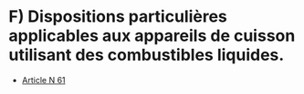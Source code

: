 # F) Dispositions particulières applicables aux appareils de cuisson utilisant des combustibles liquides.

- [Article N 61](article-n-61.md)
